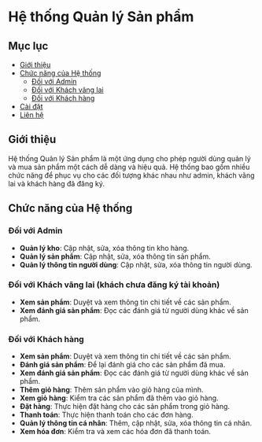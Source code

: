 # Hệ thống Quản lý Sản phẩm

## Mục lục
- [Giới thiệu](#giới-thiệu)
- [Chức năng của Hệ thống](#chức-năng-của-hệ-thống)
  - [Đối với Admin](#đối-với-admin)
  - [Đối với Khách vãng lai](#đối-với-khách-vãng-lai)
  - [Đối với Khách hàng](#đối-với-khách-hàng)
- [Cài đặt](#cài-đặt)
- [Liên hệ](#liên-hệ)

## Giới thiệu
Hệ thống Quản lý Sản phẩm là một ứng dụng cho phép người dùng quản lý và mua sản phẩm một cách dễ dàng và hiệu quả. Hệ thống bao gồm nhiều chức năng để phục vụ cho các đối tượng khác nhau như admin, khách vãng lai và khách hàng đã đăng ký.

## Chức năng của Hệ thống

### Đối với Admin
- **Quản lý kho**: Cập nhật, sửa, xóa thông tin kho hàng.
- **Quản lý sản phẩm**: Cập nhật, sửa, xóa thông tin sản phẩm.
- **Quản lý thông tin người dùng**: Cập nhật, sửa, xóa thông tin người dùng.

### Đối với Khách vãng lai (khách chưa đăng ký tài khoản)
- **Xem sản phẩm**: Duyệt và xem thông tin chi tiết về các sản phẩm.
- **Xem đánh giá sản phẩm**: Đọc các đánh giá từ người dùng khác về sản phẩm.

### Đối với Khách hàng
- **Xem sản phẩm**: Duyệt và xem thông tin chi tiết về các sản phẩm.
- **Đánh giá sản phẩm**: Để lại đánh giá cho các sản phẩm đã mua.
- **Xem đánh giá sản phẩm**: Đọc các đánh giá từ người dùng khác về sản phẩm.
- **Thêm giỏ hàng**: Thêm sản phẩm vào giỏ hàng của mình.
- **Xem giỏ hàng**: Kiểm tra các sản phẩm đã thêm vào giỏ hàng.
- **Đặt hàng**: Thực hiện đặt hàng cho các sản phẩm trong giỏ hàng.
- **Thanh toán**: Thực hiện thanh toán cho các đơn hàng.
- **Quản lý thông tin cá nhân**: Thêm, cập nhật, sửa, xóa thông tin cá nhân.
- **Xem hóa đơn**: Kiểm tra và xem các hóa đơn đã thanh toán.

